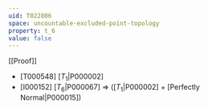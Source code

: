 ```yaml
---
uid: T022806
space: uncountable-excluded-point-topology
property: t_6
value: false
---
```

[[Proof]]

* [T000548] [$T_1$|P000002]
* [I000152] [$T_6$|P000067] => ([$T_1$|P000002] + [Perfectly Normal|P000015])

